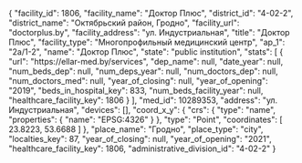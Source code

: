 {
    "facility_id": 1806,
    "facility_name": "Доктор Плюс",
    "district_id": "4-02-2",
    "district_name": "Октябрьский район, Гродно",
    "facility_url": "doctorplus.by",
    "facility_address": "ул. Индустриальная",
    "title": "Доктор Плюс",
    "facility_type": "Многопрофильный медицинский центр",
    "ap_1": "2а\/1-2",
    "name": "Доктор Плюс",
    "state": "public institution",
    "stats": [
        {
            "url": "https:\/\/ellar-med.by\/services",
            "dep_name": null,
            "date_year": null,
            "num_beds_dep": null,
            "num_deps_year": null,
            "num_doctors_dep": null,
            "num_doctors_med": null,
            "year_of_closing": null,
            "year_of_opening": "2019",
            "beds_in_hospital_key": 833,
            "num_beds_facility_year": null,
            "healthcare_facility_key": 1806
        }
    ],
    "med_id": 10289353,
    "address": "ул. Индустриальная",
    "devices": [],
    "coord_x_y": {
        "crs": {
            "type": "name",
            "properties": {
                "name": "EPSG:4326"
            }
        },
        "type": "Point",
        "coordinates": [
            23.8223,
            53.6688
        ]
    },
    "place_name": "Гродно",
    "place_type": "city",
    "localties_key": 87,
    "year_of_closing": null,
    "year_of_opening": "2021",
    "healthcare_facility_key": 1806,
    "administrative_division_id": "4-02-2"
}